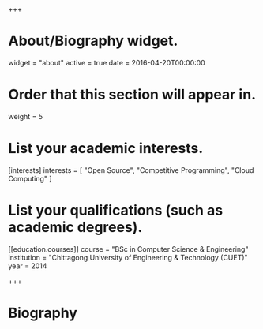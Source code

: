 +++
# About/Biography widget.
widget = "about"
active = true
date = 2016-04-20T00:00:00

# Order that this section will appear in.
weight = 5

# List your academic interests.
[interests]
  interests = [
    "Open Source",
    "Competitive Programming",
    "Cloud Computing"
  ]

# List your qualifications (such as academic degrees).
[[education.courses]]
  course = "BSc in Computer Science & Engineering"
  institution = "Chittagong University of Engineering & Technology (CUET)"
  year = 2014
 
+++

# Biography
